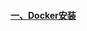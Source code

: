 #### [一、Docker安装][1]


[1]: https://github.com/firechiang/kubernetes-study/tree/master/docker/docs/docker-install.md